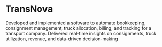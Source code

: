 # TransNova
Developed and implemented a software to automate bookkeeping, consignment management, truck allocation, billing, and tracking for a transport company. Delivered real-time insights on consignments, truck utilization, revenue, and data-driven decision-making
